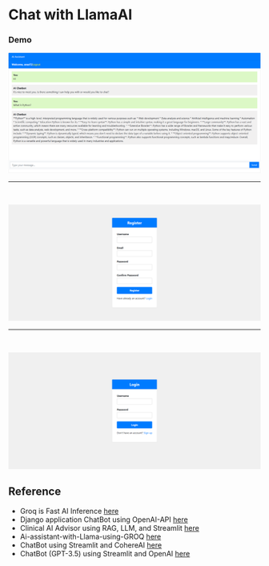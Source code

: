 # Chat with LlamaAI

### Demo

![](https://github.com/Anas436/Chatbot/blob/main/chatbot.png)
<br>
<hr>
<br>

![](https://github.com/Anas436/Chatbot/blob/main/signup.png)
<br>
<hr>
<br>

![](https://github.com/Anas436/Chatbot/blob/main/login.png)

## Reference
- Groq is Fast AI Inference [here](https://groq.com/)
- Django application ChatBot using OpenAI-API [here](https://github.com/Kouidersif/openai-API?tab=readme-ov-file)
- Clinical AI Advisor using RAG, LLM, and Streamlit [here](https://github.com/Saifulislamsayem19/Clinical-AI-Advisor-using-RAG-and-LLM)
- Ai-assistant-with-Llama-using-GROQ [here](https://github.com/Md-Emon-Hasan/Ai-assistant-with-Llama-using-GROQ/tree/master)
- ChatBot using Streamlit and CohereAI [here](https://github.com/ash956901/Chatbot)
- ChatBot (GPT-3.5) using Streamlit and OpenAI [here](https://github.com/fshnkarimi/Chat-Bot-using-Streamlit-and-OpenAI/tree/main)
